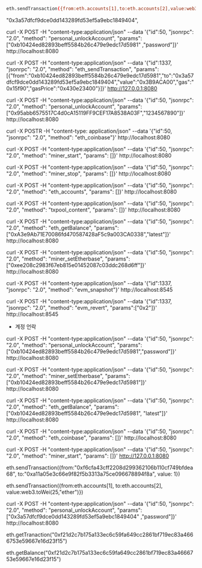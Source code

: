 ```sh
eth.sendTransaction({from:eth.accounts[1],to:eth.accounts[2],value:web3.toWei(20,"ether"),})
```

"0x3a57dfcf9dce0dd143289fd53ef5a9ebc1849404",

curl -X POST -H "content-type:application/json" --data '{"id":50, "jsonrpc": "2.0", "method": "personal_unlockAccount", "params": ["0xb10424ed82893beff5584b26c479e9edc17d5981" ,"password"]}' http://localhost:8080

curl -X POST -H "content-type:application/json" --data '{"id":1337, "jsonrpc": "2.0", "method": "eth_sendTransaction", "params":[{"from":"0xb10424ed82893beff5584b26c479e9edc17d5981","to":"0x3a57dfcf9dce0dd143289fd53ef5a9ebc1849404","value":"0x3B9ACA00","gas":"0x15f90","gasPrice":"0x430e23400"}]}' http://127.0.0.1:8080

curl -X POST -H "content-type:application/json" --data '{"id":50, "jsonrpc": "2.0", "method": "personal_unlockAccount", "params": ["0x95abb6575517C4d0cA15119FF9CEF17A8538A03F","1234567890"]}' http://localhost:8080

curl -X POSTR -H "content-type: application/json" --data '{"id":50, "jsonrpc": "2.0", "method": "eth_coinbase"}' http://localhost:8080

curl -X POST -H "content-type:application/json" --data '{"id":50, "jsonrpc": "2.0", "method": "miner_start", "params": []}' http://localhost:8080

curl -X POST -H "content-type:application/json" --data '{"id":50, "jsonrpc": "2.0", "method": "miner_stop", "params": []}' http://localhost:8080

curl -X POST -H "content-type:application/json" --data '{"id":50, "jsonrpc": "2.0", "method": "eth_accounts", "params": []}' http://localhost:8080

curl -X POST -H "content-type:application/json" --data '{"id":50, "jsonrpc": "2.0", "method": "txpool_content", "params": []}' http://localhost:8080

curl -X POST -H "content-type:application/json" --data '{"id":50, "jsonrpc": "2.0", "method": "eth_getBalance", "params": ["0xA3e9Ab71E70086fd470587428aF5c9a003CA0338","latest"]}' http://localhost:8080

curl -X POST -H "content-type:application/json" --data '{"id":50, "jsonrpc": "2.0", "method": "miner_setEtherbase", "params": ["0xee208c2983f67eb815e01452087c03ddc268d6ff"]}' http://localhost:8080

curl -X POST -H "content-type:application/json" --data '{"id":1337, "jsonrpc": "2.0", "method": "evm_snapshot"}' http://localhost:8545

curl -X POST -H "content-type:application/json" --data '{"id":1337, "jsonrpc": "2.0", "method": "evm_revert", "params":["0x2"]}' http://localhost:8545

- 계정 언락

curl -X POST -H "content-type:application/json" --data '{"id":50, "jsonrpc": "2.0", "method": "personal_unlockAccount", "params": ["0xb10424ed82893beff5584b26c479e9edc17d5981","password"]}' http://localhost:8080

curl -X POST -H "content-type:application/json" --data '{"id":50, "jsonrpc": "2.0", "method": "miner_setEtherbase", "params": ["0xb10424ed82893beff5584b26c479e9edc17d5981"]}' http://localhost:8080

curl -X POST -H "content-type:application/json" --data '{"id":50, "jsonrpc": "2.0", "method": "eth_getBalance", "params": ["0xb10424ed82893beff5584b26c479e9edc17d5981", "latest"]}' http://localhost:8080

curl -X POST -H "content-type:application/json" --data '{"id":50, "jsonrpc": "2.0", "method": "eth_coinbase", "params": []}' http://localhost:8080

curl -X POST -H "content-type:application/json" --data '{"id":50, "jsonrpc": "2.0", "method": "miner_start", "params": []}' http://127.0.0.1:8080

eth.sendTransaction({from:"0xf6cfa43cff2208d299362106b110cf749bfdea68", to:"0xa11a05e3c66e9f82f5b3313a75ce096678894f8a", value: 1})

eth.sendTransaction({from:eth.accounts[1], to:eth.accounts[2], value:web3.toWei(25,"ether")})

curl -X POST -H "content-type:application/json" --data '{"id":50, "jsonrpc": "2.0", "method": "personal_unlockAccount", "params": ["0x3a57dfcf9dce0dd143289fd53ef5a9ebc1849404" ,"password"]}' http://localhost:8080

eth.getTranaction("0xf21d2c7b175a133ec6c59fa649cc2861bf719ec83a4666753e59667e16d23f15")

eth.getBalance("0xf21d2c7b175a133ec6c59fa649cc2861bf719ec83a4666753e59667e16d23f15")
